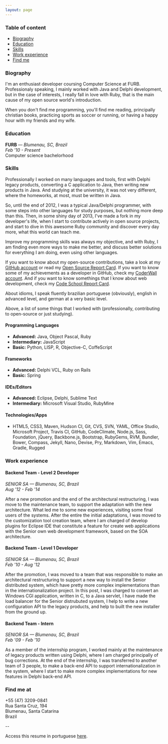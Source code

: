 ```yaml
---
layout: page
---
```


### Table of content

- [Biography](#biography)
- [Education](#education)
- [Skills](#skills)
- [Work experience](#work-exp)
- [Find me](#find-me)

<h3 id="biography">Biography</h3>

I'm an enthusiast developer coursing Computer Science at FURB. Professionaly speaking, I mainly worked with Java and Delphi development, but in the case of interests, I really fall in love with Ruby, that is the main cause of my open source world's introduction.

When you don't find me programming, you'll find me reading, principally christian books, practicing sports as soccer or running, or having a happy hour with my friends and my wife.

<h3 id="education">Education</h3>

**FURB** &mdash; *Blumenau, SC, Brazil*<br/>
*Feb '10 - Present*<br/>
Computer science bachelorhood

<h3 id="skills">Skills</h3>

Professionally I worked on many languages and tools, first with Delphi legacy products, converting a C application to Java, then writing new products in Java. And studying at the university, it was not very different, where the homeworks, at most, must be written in Java.

So, until the end of 2012, I was a typical Java/Delphi programmer, with some steps into other languages for study purposes, but nothing more deep than this. Then, in some shiny day of 2013, I've made a fork in my developer's life, when I start to contribute actively in open source projects, and start to dive in this awesome Ruby community and discover every day more, what this world can teach me.

Improve my programming skills was always my objective, and with Ruby, I am finding even more ways to make me better, and discuss better solutions for everything I am doing, even using other languages.

If you want to know about my open-source contributions, take a look at my [GitHub account](https://github.com/kelvinst) or read my [Open Source Report Card](http://osrc.dfm.io/kelvinst). If you want to know some of my achievements as a developer in GitHub, check my [CoderWall account](https://coderwall.com/kelvinst). And if you want to know somethings that I know about web development, check my [Code School Report Card](https://www.codeschool.com/users/kelvinst).

About idioms, I speak fluently brazilian portuguese (obviously), english in advanced level, and german at a very basic level.

Above, a list of some things that I worked with (professionally, contributing to open-source or just studying).

#### Programming Languages

- **Advanced:** Java, Object Pascal, Ruby
- **Intermediary:** JavaScript
- **Basic:** Python, LISP, R, Objective-C, CoffeScript

#### Frameworks

- **Advanced:** Delphi VCL, Ruby on Rails
- **Basic:** Spring

#### IDEs/Editors

- **Advanced:** Eclipse, Delphi, Sublime Text
- **Intermediary:** Microsoft Visual Studio, RubyMine

#### Technologies/Apps

- HTML5, CSS3, Maven, Hudson CI, Git, CVS, SVN, YAML, Office Studio, Microsoft Project, Travis CI, GitHub, CodeClimate, Node.js, Sass, Foundation, jQuery, Backbone.js, Bootstrap, RubyGems, RVM, Bundler, Bower, Compass, Jekyll, Nano, Devise, Pry, Markdown, Vim, Emacs, Gradle, Rugged

<h3 id="work-exp">Work experience</h3>


#### Backend Team - Level 2 Developer

*SENIOR SA &mdash; Blumenau, SC, Brazil*<br/>
*Aug '12 - Feb '14*

After a new promotion and the end of the architectural restructuring, I was move to the maintenance team, to support the adaptation with the new architecture. What led me to some new experiences, visiting some final users of the systems. After the entire the initial adaptations, I was moved to the customization tool creation team, where I am charged of develop plugins for Eclipse IDE that constitute a feature for create web applications with the Senior own web development framework, based on the SOA architecture.

#### Backend Team - Level 1 Developer

*SENIOR SA &mdash; Blumenau, SC, Brazil*<br/>
*Feb '10 - Aug '12*

After the promotion, I was moved to a team that was responsible to make an architectural restructuring to support a new way to install the Senior distributed system, which have pretty more complex implementations than in the internationalization project. In this post, I was charged to convert an Windows CGI application, written in C, to a Java servlet, I have made the load balancer for the Senior distrubuted system, I help to write a new configuration API to the legacy products, and help to built the new installer from the ground up.

#### Backend Team - Intern

*SENIOR SA &mdash; Blumenau, SC, Brazil*<br/>
*Feb '09 - Feb '10*

As a member of the internship program, I worked mainly at the maintenance of legacy products written using Delphi, where I am charged principally of bug corrections. At the end of the internship, I was transferred to another team of 3 people, to make a back-end API to support internationalization in the system, where I start to make more complex implementations for new features in Delphi back-end API.

<h3 id="find-me">Find me at</h3>

<!--+55 (47) 9128-3740<br/-->
+55 (47) 3209-0841<br/>
Rua Santa Cruz, 194<br/>
Blumenau, Santa Catarina<br/>
Brazil

--

Access this resume in portuguese [here]({{site.url}}/resume/pt-br).